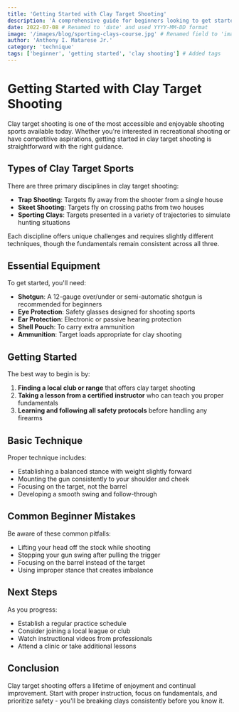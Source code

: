```yaml
---
title: 'Getting Started with Clay Target Shooting'
description: 'A comprehensive guide for beginners looking to get started in clay target shooting sports'
date: 2022-07-08 # Renamed to 'date' and used YYYY-MM-DD format
image: '/images/blog/sporting-clays-course.jpg' # Renamed field to 'image' to match schema
author: 'Anthony I. Matarese Jr.'
category: 'technique'
tags: ['beginner', 'getting started', 'clay shooting'] # Added tags
---
```


# Getting Started with Clay Target Shooting

Clay target shooting is one of the most accessible and enjoyable shooting sports available today. Whether you're interested in recreational shooting or have competitive aspirations, getting started in clay target shooting is straightforward with the right guidance.

## Types of Clay Target Sports

There are three primary disciplines in clay target shooting:

- **Trap Shooting**: Targets fly away from the shooter from a single house
- **Skeet Shooting**: Targets fly on crossing paths from two houses
- **Sporting Clays**: Targets presented in a variety of trajectories to simulate hunting situations

Each discipline offers unique challenges and requires slightly different techniques, though the fundamentals remain consistent across all three.

## Essential Equipment

To get started, you'll need:

- **Shotgun**: A 12-gauge over/under or semi-automatic shotgun is recommended for beginners
- **Eye Protection**: Safety glasses designed for shooting sports
- **Ear Protection**: Electronic or passive hearing protection
- **Shell Pouch**: To carry extra ammunition
- **Ammunition**: Target loads appropriate for clay shooting

## Getting Started

The best way to begin is by:

1. **Finding a local club or range** that offers clay target shooting
2. **Taking a lesson from a certified instructor** who can teach you proper fundamentals
3. **Learning and following all safety protocols** before handling any firearms

## Basic Technique

Proper technique includes:

- Establishing a balanced stance with weight slightly forward
- Mounting the gun consistently to your shoulder and cheek
- Focusing on the target, not the barrel
- Developing a smooth swing and follow-through

## Common Beginner Mistakes

Be aware of these common pitfalls:

- Lifting your head off the stock while shooting
- Stopping your gun swing after pulling the trigger
- Focusing on the barrel instead of the target
- Using improper stance that creates imbalance

## Next Steps

As you progress:

- Establish a regular practice schedule
- Consider joining a local league or club
- Watch instructional videos from professionals
- Attend a clinic or take additional lessons

## Conclusion

Clay target shooting offers a lifetime of enjoyment and continual improvement. Start with proper instruction, focus on fundamentals, and prioritize safety - you'll be breaking clays consistently before you know it.